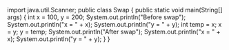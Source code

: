 import java.util.Scanner;
public class Swap 
	{
		public static void main(String[] args)
		{
		int x = 100, y = 200;
		System.out.println("Before swap");
		System.out.println("x = " + x);
		System.out.println("y = " + y);
		int temp = x;
		x = y;
		y = temp;
		System.out.println("After swap");
		System.out.println("x = " + x);
		System.out.println("y = " + y);
		}
}
